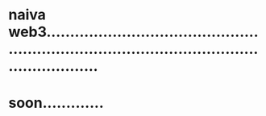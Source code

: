# naiva web3.....................................................................................................................
# soon.............
